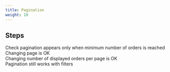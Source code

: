 ```yaml
---
title: Pagination
weight: 10
---
```

## Steps

Check pagination appears only when minimum number of orders is reached\
Changing page is OK\
Changing number of displayed orders per page is OK\
Pagination still works with filters

